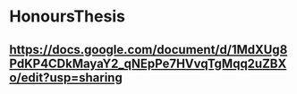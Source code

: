 # HonoursThesis

## https://docs.google.com/document/d/1MdXUg8PdKP4CDkMayaY2_qNEpPe7HVvqTgMqq2uZBXo/edit?usp=sharing
